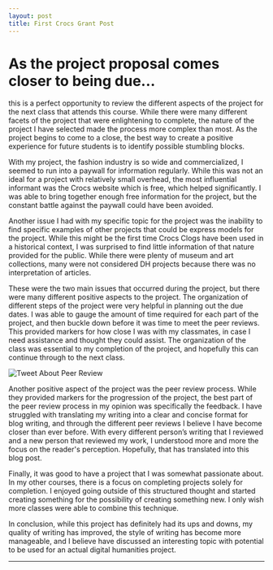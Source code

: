 ```yaml
---
layout: post
title: First Crocs Grant Post
---
```


#  As the project proposal comes closer to being due...
  
  this is a perfect opportunity to review the different aspects of the project for the next class that attends this course. While there were many different facets of the project that were enlightening to complete, the nature of the project I have selected made the process more complex than most. As the project begins to come to a close, the best way to create a positive experience for future students is to identify possible stumbling blocks. 

  With my project, the fashion industry is so wide and commercialized, I seemed to run into a paywall for information regularly. While this was not an ideal for a project with relatively small overhead, the most influential informant was the Crocs website which is free, which helped significantly. I was able to bring together enough free information for the project, but the constant battle against the paywall could have been avoided. 

  Another issue I had with my specific topic for the project was the inability to find specific examples of other projects that could be express models for the project. While this might be the first time Crocs Clogs have been used in a historical context, I was surprised to find little information of that nature provided for the public. While there were plenty of museum and art collections, many were not considered DH projects because there was no interpretation of articles. 

  These were the two main issues that occurred during the project, but there were many different positive aspects to the project. The organization of different steps of the project were very helpful in planning out the due dates. I was able to gauge the amount of time required for each part of the project, and then buckle down before it was time to meet the peer reviews. This provided markers for how close I was with my classmates, in case I need assistance and thought they could assist. The organization of the class was essential to my completion of the project, and hopefully this can continue through to the next class.

![Tweet About Peer Review](https://NicholasBranch.github.io/NicholasBranch/images/Tweet19.PNG)

  Another positive aspect of the project was the peer review process. While they provided markers for the progression of the project, the best part of the peer review process in my opinion was specifically the feedback. I have struggled with translating my writing into a clear and concise format for blog writing, and through the different peer reviews I believe I have become closer than ever before. With every different person’s writing that I reviewed and a new person that reviewed my work, I understood more and more the focus on the reader's perception. Hopefully, that has translated into this blog post.  

  Finally, it was good to have a project that I was somewhat passionate about. In my other courses, there is a focus on completing projects solely for completion. I enjoyed going outside of this structured thought and started creating something for the possibility of creating something new. I only wish more classes were able to combine this technique.  
  
  In conclusion, while this project has definitely had its ups and downs, my quality of writing has improved, the style of writing has become more manageable, and I believe have discussed an interesting topic with potential to be used for an actual digital humanities project. 






---
